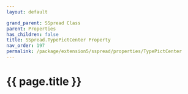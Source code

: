 ```yaml
---
layout: default

grand_parent: SSpread Class
parent: Properties
has_children: false
title: SSpread.TypePictCenter Property
nav_order: 197
permalink: /package/extension5/sspread/properties/TypePictCenter
---
```

# {{ page.title }}